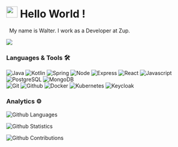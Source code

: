 <h1><img src="https://emojis.slackmojis.com/emojis/images/1531849430/4246/blob-sunglasses.gif?1531849430" width="30"/> Hello World ! </h1>
&nbsp
My name is Walter. I work as a Developer at Zup.

![](http://estruyf-github.azurewebsites.net/api/VisitorHit?user=walteralleyz&repo=walteralleyz&countColorcountColor)

### Languages & Tools 🛠  
![Java](https://img.shields.io/badge/-Java-05122A?style=flat&color=green)&nbsp;![Kotlin](https://img.shields.io/badge/-Kotlin-05122A?style=flat&color=green)&nbsp;![Spring](https://img.shields.io/badge/-Spring-05122A?style=flat&color=green)&nbsp;![Node](https://img.shields.io/badge/-Node-05122A?style=flat&color=green)&nbsp;![Express](https://img.shields.io/badge/-Express-05122A?style=flat&color=green)&nbsp;![React](https://img.shields.io/badge/-React-05122A?style=flat&color=green)&nbsp;![Javascript](https://img.shields.io/badge/-Javascript-05122A?style=flat&color=green)&nbsp;![PostgreSQL](https://img.shields.io/badge/-PostgreSQL-05122A?style=flat&color=green)&nbsp;![MongoDB](https://img.shields.io/badge/-MongoDB-05122A?style=flat&color=green)&nbsp;  
![Git](https://img.shields.io/badge/-Git-05122A?style=flat&color=orange)&nbsp;![Github](https://img.shields.io/badge/-Github-05122A?style=flat&color=orange)&nbsp;![Docker](https://img.shields.io/badge/-Docker-05122A?style=flat&color=orange)&nbsp;![Kubernetes](https://img.shields.io/badge/-Kubernetes-05122A?style=flat&color=orange)&nbsp;![Keycloak](https://img.shields.io/badge/-Keycloak-05122A?style=flat&color=orange)&nbsp;  

### Analytics ⚙️

![Github Languages](https://github-readme-stats.vercel.app/api/top-langs/?username=walteralleyz&layout=compact&count_private=true)

![Github Statistics](https://github-readme-stats.vercel.app/api/?username=walteralleyz&count_private=true&show_icons=true)

![Github Contributions](https://github-readme-streak-stats.herokuapp.com/?user=walteralleyz&hide_border=true)
